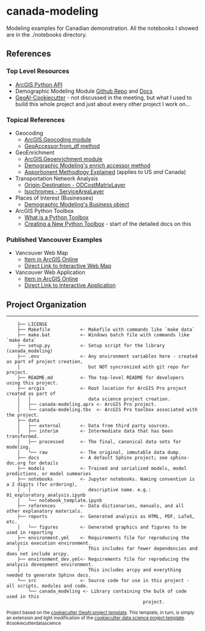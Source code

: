 # canada-modeling

Modeling examples for Canadian demonstration. All the notebooks I showed are in the ./notebooks directory.

## References

### Top Level Resources
 
 - [ArcGIS Python API](https://developers.arcgis.com/python/)
 - Demographic Modeling Module [Github Repo](https://github.com/knu2xs/demographic-modeling-module) and [Docs](https://knu2xs.github.io/demographic-modeling-module/)
 - [GeoAI-Cookiecutter](https://github.com/esri/geoai-cookiecutter) - not discussed in the meeting, but what I used to build this whole project and just about every other project I work on...

### Topical References

- Geocoding
	- [ArcGIS.Geocoding module](https://developers.arcgis.com/python/api-reference/arcgis.geocoding.html)
	- [GeoAccessor.from_df method](https://developers.arcgis.com/python/api-reference/arcgis.features.toc.html#arcgis.features.GeoAccessor.from_df)
- GeoEnrichment
	- [ArcGIS.Geoenrichment module](https://developers.arcgis.com/python/api-reference/arcgis.geoenrichment.html)
	- [Demographic Modeling's enrich accessor method](https://knu2xs.github.io/demographic-modeling-module/dm.html#dm.DemographicModeling.enrich)
    - [Apportionent Methodlogy Explained](https://developers.arcgis.com/rest/geoenrichment/api-reference/data-apportionment.htm) (applies to US _and_ Canada)
- Transportation Network Analysis
	- [Origin-Destination - ODCostMatrixLayer](https://developers.arcgis.com/python/api-reference/arcgis.network.toc.html#odcostmatrixlayer)
	- [Isochromes - ServiceAreaLayer](https://developers.arcgis.com/python/api-reference/arcgis.network.toc.html#servicearealayer)
- Places of Interest (Businesses)
	- [Demographic Modeling's Business object](https://knu2xs.github.io/demographic-modeling-module/dm.html#dm.Business)
- ArcGIS Python Toolbox
    - [What is a Python Toolbox](https://pro.arcgis.com/en/pro-app/latest/arcpy/geoprocessing_and_python/a-quick-tour-of-python-toolboxes.htm)
    - [Creating a New Python Toolbox](https://pro.arcgis.com/en/pro-app/latest/arcpy/geoprocessing_and_python/creating-a-new-python-toolbox.htm) - start of the detailed docs on this
    
### Published Vancouver Examples

- Vancouver Web Map
    - [Item in ArcGIS Online](https://arcgis.com/home/item.html?id=0094d39e499444f8b5d65f504f5235cf)
    - [Direct Link to Interactive Web Map](https://arcgis.com/apps/mapviewer/index.html?webmap=0094d39e499444f8b5d65f504f5235cf)
- Vancouver Web Application
    - [Item in ArcGIS Online](https://arcgis.com/home/item.html?id=0d4047b980a64026a6fbb7510565497a)
    - [Direct Link to Interactive Application](https://arcgis.com/apps/View/index.html?appid=0d4047b980a64026a6fbb7510565497a)

## Project Organization
------------
```
    ├── LICENSE
    ├── Makefile           <- Makefile with commands like `make data`
    ├── make.bat           <- Windows batch file with commands like `make data`
    ├── setup.py           <- Setup script for the library (canada_modeling)
    ├── .env               <- Any environment variables here - created as part of project creation, 
    │                         but NOT syncronized with git repo for project.                
    ├── README.md          <- The top-level README for developers using this project.
    ├── arcgis             <- Root location for ArcGIS Pro project created as part of
    │   │                     data science project creation.
    │   ├── canada-modeling.aprx <- ArcGIS Pro project.    
    │   └── canada-modeling.tbx  <- ArcGIS Pro toolbox associated with the project.
    ├── data
    │   ├── external       <- Data from third party sources.
    │   ├── interim        <- Intermediate data that has been transformed.
    │   ├── processed      <- The final, canonical data sets for modeling.
    │   └── raw            <- The original, immutable data dump.
    ├── docs               <- A default Sphinx project; see sphinx-doc.org for details
    ├── models             <- Trained and serialized models, model predictions, or model summaries
    ├── notebooks          <- Jupyter notebooks. Naming convention is a 2 digits (for ordering),
    │   │                     descriptive name. e.g.: 01_exploratory_analysis.ipynb
    │   └── notebook_template.ipynb
    ├── references         <- Data dictionaries, manuals, and all other explanatory materials.
    ├── reports            <- Generated analysis as HTML, PDF, LaTeX, etc.
    │   └── figures        <- Generated graphics and figures to be used in reporting
    ├── environment.yml    <- Requirements file for reproducing the analysis execution environment.
    │                         This includes far fewer dependencies and does not include arcpy.
    ├── environment_dev.yml<- Requirements file for reproducing the analysis deveopment environment.
    │                         This includes arcpy and everything needed to generate Sphinx docs.
    └── src                <- Source code for use in this project - all scripts, modules and code.
        └── canada_modeling <- Library containing the bulk of code used in this 
                                                  project. 
```

<p><small>Project based on the <a target="_blank" href="https://github.com/knu2xs/cookiecutter-geoai">cookiecutter GeoAI project template</a>. This template, in turn, is simply an extension and light modification of the <a target="_blank" href="https://drivendata.github.io/cookiecutter-data-science/">cookiecutter data science project template</a>. #cookiecutterdatascience</small></p>
